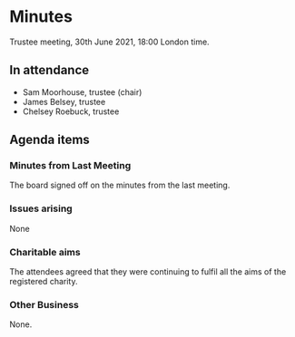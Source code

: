 # Minutes

Trustee meeting, 30th June 2021, 18:00 London time.

## In attendance

* Sam Moorhouse, trustee (chair)
* James Belsey, trustee
* Chelsey Roebuck, trustee

## Agenda items

### Minutes from Last Meeting

The board signed off on the minutes from the last meeting.

### Issues arising

None

### Charitable aims

The attendees agreed that they were continuing to fulfil all the aims of the registered charity.

### Other Business

None.

